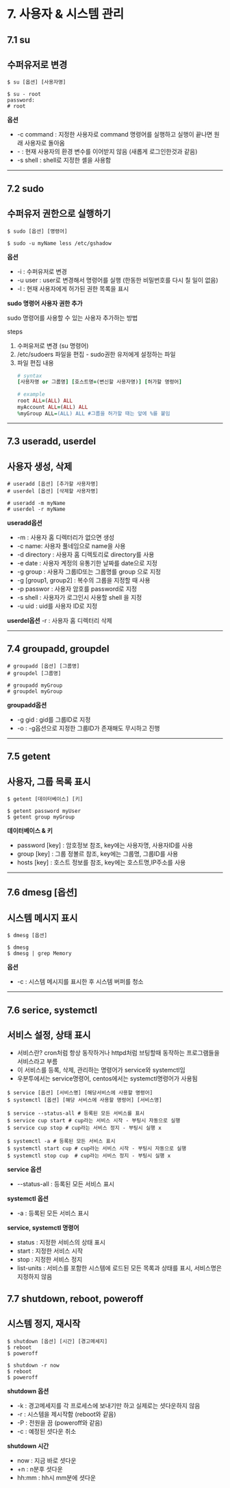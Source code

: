 # 7. 사용자 & 시스템 관리

## 7.1 su
## 수퍼유저로 변경

```shell
$ su [옵션] [사용자명]

$ su - root
password:
# root
```
**옵션**
* -c command : 지정한 사용자로 command 명령어를 실행하고 실행이 끝나면 원래 사용자로 돌아옴
* \- : 현재 사용자의 환경 변수를 이어받지 않음 (새롭게 로그인한것과 같음)
* -s shell : shell로 지정한 셸을 사용함

---
## 7.2 sudo
## 수퍼유저 권한으로 실행하기

```shell
$ sudo [옵션] [명령어]

$ sudo -u myName less /etc/gshadow
```
**옵션**
* -i : 수퍼유저로 변경
* -u user : user로 변경해서 명령어를 실행 (한동한 비밀번호를 다시 칠 일이 없음)
* -l : 현재 사용자에게 허가된 권한 목록을 표시


**sudo 명령어 사용자 권한 추가**

sudo 명령어를 사용할 수 있는 사용자 추가하는 방법

steps
1. 수퍼유저로 변경 (su 명령어)
2. /etc/sudoers 파일을 편집 - sudo권한 유저에게 설정하는 파일
3. 파일 편집 내용
    ```ruby
    # syntax
    [사용자명 or 그룹명] [호스트명=(변신할 사용자명)] [허가할 명령어]

    # example
    root ALL=(ALL) ALL
    myAccount ALL=(ALL) ALL
    %myGroup ALL=(ALL) ALL #그룹을 허가할 때는 앞에 %를 붙임 
    ```

---

## 7.3 useradd, userdel
## 사용자 생성, 삭제
```
# useradd [옵션] [추가할 사용자명]
# userdel [옵션] [삭제할 사용자명]

# useradd -m myName
# userdel -r myName
```
**useradd옵션**
* -m : 사용자 홈 디렉터리가 없으면 생성
* -c name: 사용자 풀네임으로 name을 사용
* -d directory : 사용자 홈 디렉토리로 directory를 사용
* -e date : 사용자 계정의 유통기한 날짜를 date으로 지정
* -g group : 사용자 그룹ID또는 그룹명를 group 으로 지정
* -g [group1, group2] : 복수의 그룹을 지정할 때 사용
* -p passwor : 사용자 암호를 password로 지정
* -s shell : 사용자가 로그인시 사용할 shell 을 지정
* -u uid : uid를 사용자 ID로 지정


**userdel옵션**
-r : 사용자 홈 디렉터리 삭제

---

## 7.4 groupadd, groupdel

```
# groupadd [옵션] [그룹명]
# groupdel [그룹명]

# groupadd myGroup
# groupdel myGroup
```
**groupadd옵션**
* -g gid : gid를 그룹ID로 지정
* -o : -g옵션으로 지정한 그룹ID가 존재해도 무시하고 진행


---

## 7.5 getent
## 사용자, 그룹 목록 표시
```
$ getent [데이터베이스] [키]

$ getent password myUser
$ getent group myGroup
```
**데이터베이스 & 키**
* password [key] : 암호정보 참조, key에는 사용자명, 사용자ID를 사용
* group [key] : 그룹 정볼르 참조, key에는 그룹명, 그룹ID를 사용
* hosts [key] : 호스트 정보를 참조, key에는 호스트명,IP주소를 사용

---

## 7.6 dmesg [옵션]
## 시스템 메시지 표시
```
$ dmesg [옵션]

$ dmesg
$ dmesg | grep Memory
```
**옵션**
* -c : 시스템 메시지를 표시한 후 시스템 버퍼를 청소

---
## 7.6 serice, systemctl
## 서비스 설정, 상태 표시
* 서비스란? cron처럼 항상 동작하거나 httpd처럼 브팅할때 동작하는 프로그램들을 서비스라고 부름
* 이 서비스를 등록, 삭제, 관리하는 명령어가 service와 systemctl임
* 우분투에서는 service명령어, centos에서는 systemctl명령어가 사용됨

```shell
$ service [옵션] [서비스명] [해당서비스에 사용할 명령어]
$ systemctl [옵션] [해당 서비스에 사용할 명령어] [서비스명]

$ service --status-all # 등록된 모든 서비스를 표시
$ service cup start # cup라는 서비스 시작 - 부팅시 자동으로 실행
$ service cup stop # cup라는 서비스 정지 - 부팅시 실행 x

$ systemctl -a # 등록된 모든 서비스 표시
$ systemctl start cup # cup라는 서비스 시작 - 부팅시 자동으로 실행 
$ systemctl stop cup  # cup라는 서비스 정지 - 부팅시 실행 x

```
**service 옵션**
* --status-all : 등록된 모든 서비스 표시

**systemctl 옵션**
* -a : 등록된 모든 서비스 표시

**service, systemctl 명령어**
* status : 지정한 서비스의 상태 표시
* start : 지정한 서비스 시작
* stop : 지정한 서비스 정지
* list-units : 서비스를 포함한 시스템에 로드된 모든 목록과 상태를 표시, 서비스명은 지정하지 않음

## 7.7 shutdown, reboot, poweroff
## 시스템 정지, 재시작
```shell
$ shutdown [옵션] [시간] [경고메세지]
$ reboot
$ poweroff

$ shutdown -r now
$ reboot
$ poweroff
```
**shutdown 옵션**
* -k : 경고메세지를 각 프로세스에 보내기만 하고 실제로는 셧다운하지 않음
* -r : 시스템을 제시작함 (reboot와 같음)
* -P : 전원을 끔 (poweroff와 같음)
* -c : 예정된 셧다운 취소

**shutdown 시간**
* now : 지금 바로 셧다운
* +n : n분후 셧다운
* hh:mm : hh시 mm분에 셧다운

